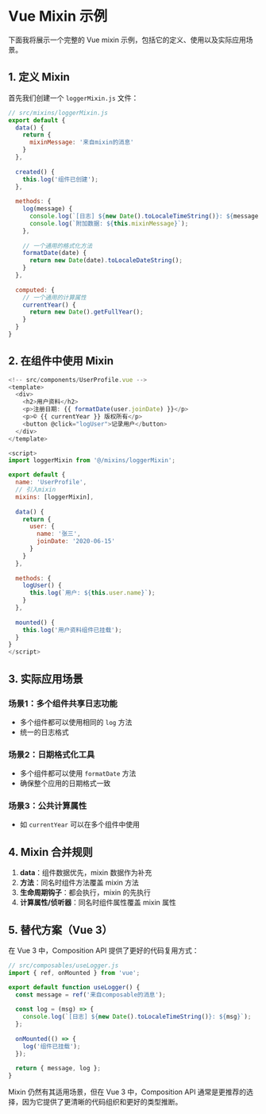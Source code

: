 # Vue Mixin 示例

下面我将展示一个完整的 Vue mixin 示例，包括它的定义、使用以及实际应用场景。

## 1. 定义 Mixin

首先我们创建一个 `loggerMixin.js` 文件：

```javascript
// src/mixins/loggerMixin.js
export default {
  data() {
    return {
      mixinMessage: '来自mixin的消息'
    }
  },
  
  created() {
    this.log('组件已创建');
  },
  
  methods: {
    log(message) {
      console.log(`[日志] ${new Date().toLocaleTimeString()}: ${message}`);
      console.log(`附加数据: ${this.mixinMessage}`);
    },
    
    // 一个通用的格式化方法
    formatDate(date) {
      return new Date(date).toLocaleDateString();
    }
  },
  
  computed: {
    // 一个通用的计算属性
    currentYear() {
      return new Date().getFullYear();
    }
  }
}
```

## 2. 在组件中使用 Mixin

```javascript
<!-- src/components/UserProfile.vue -->
<template>
  <div>
    <h2>用户资料</h2>
    <p>注册日期: {{ formatDate(user.joinDate) }}</p>
    <p>© {{ currentYear }} 版权所有</p>
    <button @click="logUser">记录用户</button>
  </div>
</template>

<script>
import loggerMixin from '@/mixins/loggerMixin';

export default {
  name: 'UserProfile',
  // 引入mixin
  mixins: [loggerMixin],
  
  data() {
    return {
      user: {
        name: '张三',
        joinDate: '2020-06-15'
      }
    }
  },
  
  methods: {
    logUser() {
      this.log(`用户: ${this.user.name}`);
    }
  },
  
  mounted() {
    this.log('用户资料组件已挂载');
  }
}
</script>
```

## 3. 实际应用场景

### 场景1：多个组件共享日志功能
- 多个组件都可以使用相同的 `log` 方法
- 统一的日志格式

### 场景2：日期格式化工具
- 多个组件都可以使用 `formatDate` 方法
- 确保整个应用的日期格式一致

### 场景3：公共计算属性
- 如 `currentYear` 可以在多个组件中使用

## 4. Mixin 合并规则

1. **data**：组件数据优先，mixin 数据作为补充
2. **方法**：同名时组件方法覆盖 mixin 方法
3. **生命周期钩子**：都会执行，mixin 的先执行
4. **计算属性/侦听器**：同名时组件属性覆盖 mixin 属性

## 5. 替代方案（Vue 3）

在 Vue 3 中，Composition API 提供了更好的代码复用方式：

```javascript
// src/composables/useLogger.js
import { ref, onMounted } from 'vue';

export default function useLogger() {
  const message = ref('来自composable的消息');
  
  const log = (msg) => {
    console.log(`[日志] ${new Date().toLocaleTimeString()}: ${msg}`);
  };
  
  onMounted(() => {
    log('组件已挂载');
  });
  
  return { message, log };
}
```

Mixin 仍然有其适用场景，但在 Vue 3 中，Composition API 通常是更推荐的选择，因为它提供了更清晰的代码组织和更好的类型推断。